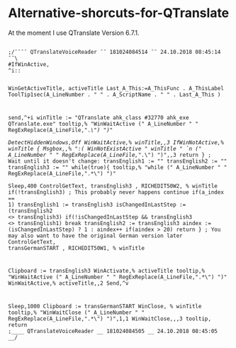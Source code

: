 # Alternative-shorcuts-for-QTranslate
At the moment I use QTranslate Version  6.7.1.


<code>
;/¯¯¯¯ QTranslateVoiceReader ¯¯ 181024084514 ¯¯ 24.10.2018 08:45:14 ¯¯\
#IfWinActive,
^i::

WinGetActiveTitle, activeTitle
Last_A_This:=A_ThisFunc . A_ThisLabel
ToolTip1sec(A_LineNumber . " " . A_ScriptName . " " . Last_A_This )

send,^+i
winTitle := "QTranslate ahk_class #32770 ahk_exe QTranslate.exe"
tooltip,% "WinWaitActive (" A_LineNumber " " RegExReplace(A_LineFile,".*\\") ")"	
DetectHiddenWindows,Off
WinWaitActive,% winTitle,,3
IfWinNotActive,% winTitle
{
	Msgbox,,% ":( WinNotExistActive " winTitle " `n (" A_LineNumber " " RegExReplace(A_LineFile,".*\\") ")",,3
	return
}
; Wait until it doesn't change:
transEnglish1 := ""
transEnglish2 := ""
transEnglish3 := ""
while(true){
	tooltip,% "while (" A_LineNumber " " RegExReplace(A_LineFile,".*\\") ")"	
	Sleep,400
	ControlGetText, transEnglish3 , RICHEDIT50W2, % winTitle
	if(!transEnglish3) ; This probably never happens
		continue
	if(a_index == 1)
		transEnglish1 := transEnglish3
	isChangedInLastStep := (transEnglish2 <> transEnglish3) 
	if(!isChangedInLastStep && transEnglish3 <> transEnglish1)
		break
	transEnglish2 := transEnglish3
	aindex := (isChangedInLastStep) ? 1 : aindex++
	if(aindex > 20) 
		return
}
; You may also want to have the original German version later
ControlGetText, transGermanSTART  , RICHEDIT50W1, % winTitle

Clipboard := transEnglish3
WinActivate,% activeTitle
tooltip,% "WinWaitActive (" A_LineNumber " " RegExReplace(A_LineFile,".*\\") ")"
WinWaitActive,% activeTitle,,2
Send,^v

Sleep,1000
Clipboard := transGermanSTART
WinClose, % winTitle
tooltip,% "WinWaitClose (" A_LineNumber " " RegExReplace(A_LineFile,".*\\") ")",1,1
WinWaitClose,,,3
tooltip,
return
;\____ QTranslateVoiceReader __ 181024084505 __ 24.10.2018 08:45:05 __/

</code>
